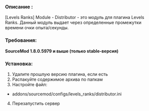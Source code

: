 ### Описание :
[Levels Ranks] Module - Distributor - это модуль для плагина Levels Ranks. Данный модуль выдает через определенные промежутки времени очки опыта/секунды.

### Требования:

**SourceMod 1.8.0.5979 и выше (только stable-версия)**

### Установка:
1) Удалите прошлую версию плагина, если есть
2) Распакуйте содержимое архива по папкам
3) Настройте файл:
- addons/sourcemod/configs/levels_ranks/distributor.ini
4) Перезапустить сервер
